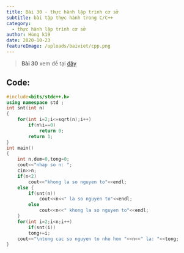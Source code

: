 ```yaml
---
title: Bài 30 - thực hành lập trình cơ sở
subtitle: bài tập thực hành trong C/C++
category:
  - thực hành lập trình cơ sở
author: Hùng k19
date: 2020-10-23
featureImage: /uploads/baiviet/cpp.png
---
```

> **Bài 30** xem đề tại [đây](/de-bai-thuc-hanh-lap-trinh-co-so)

## Code:
```c++
#include<bits/stdc++.h>
using namespace std ;
int snt(int n)
{
	for(int i=2;i<=sqrt(n);i++)
		if(n%i==0)
			return 0;
		return 1;
}
int main()
{
	int n,dem=0,tong=0;
	cout<<"nhap so n: ";
	cin>>n;
	if(n<2)
		cout<<"khong la so nguyen to"<<endl;
	else {
		if(snt(n))
			cout<<n<<" la so nguyen to"<<endl;
		else
			cout<<n<<" khong la so nguyen to"<<endl;
	}
	for(int i=2;i<n;i++)
		if(snt(i))
		tong+=i;
	cout<<"\ntong cac so nguyen to nho hon "<<n<<" la: "<<tong;
}

```